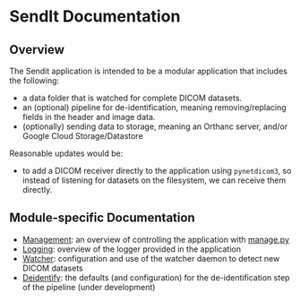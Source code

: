 # SendIt Documentation

## Overview
The Sendit application is intended to be a modular application that includes the following:

 - a data folder that is watched for complete DICOM datasets.
 - an (optional) pipeline for de-identification, meaning removing/replacing fields in the header and image data.
 - (optionally) sending data to storage, meaning an Orthanc server, and/or Google Cloud Storage/Datastore

Reasonable updates would be:

 - to add a DICOM receiver directly to the application using `pynetdicom3`, so instead of listening for datasets on the filesystem, we can receive them directly.


## Module-specific Documentation

 - [Management](manager.md): an overview of controlling the application with [manage.py](../manage.py)
 - [Logging](logging.md): overview of the logger provided in the application
 - [Watcher](watcher.md): configuration and use of the watcher daemon to detect new DICOM datasets
 - [Deidentify](deidentify.md): the defaults (and configuration) for the de-identification step of the pipeline (under development)

